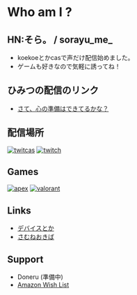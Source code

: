 # Who am I ?

## HN:そら。 / sorayu_me_
- koekoeとかcasで声だけ配信始めました。
- ゲームも好きなので気軽に誘ってね！

## ひみつの配信のリンク

- [さて、心の準備はできてるかな？](https://t.co/frGeajRLo2)

<div class="column-left">

## 配信場所

[![twitcas](/images/twicas.png)](https://twitcasting.tv/sora_78209)
[![twitch](/images/twitch.png)](https://www.twitch.tv/sorayu_me_)

</div>
<div class="column-right">
  
## Games

[![apex](/images/apexlogo-72.png)](https://www.ea.com/ja-jp/games/apex-legends/)
[![valorant](/images/valorantlogo-72.png)](https://playvalorant.com/ja-jp/)

</div>
<div class="column-left">

## Links
- [デバイスとか](/post/my-devices/)
- [さむねおきば](/post/thumbnail-storage/)

</div>
<div class="column-right">

## Support

- Doneru (準備中)
- [Amazon Wish List](https://www.amazon.co.jp/hz/wishlist/ls/2INI8NCU2S75H/)

</div>

<br/>

